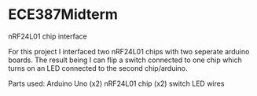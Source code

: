 # ECE387Midterm
nRF24L01 chip interface 

For this project I interfaced two nRF24L01 chips with two seperate arduino boards. The result being I can flip a switch connected to one chip which turns on an LED connected to the second chip/arduino.

Parts used:
 Arduino Uno (x2)
 nRF24L01 chip (x2)
 switch
 LED
 wires
